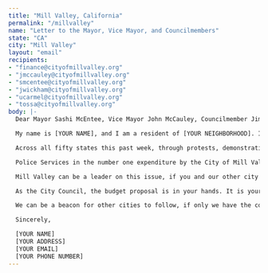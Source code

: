 ```yaml
---
title: "Mill Valley, California"
permalink: "/millvalley"
name: "Letter to the Mayor, Vice Mayor, and Councilmembers"
state: "CA"
city: "Mill Valley"
layout: "email"
recipients:
- "finance@cityofmillvalley.org"
- "jmccauley@cityofmillvalley.org"
- "smcentee@cityofmillvalley.org"
- "jwickham@cityofmillvalley.org"
- "ucarmel@cityofmillvalley.org"
- "tossa@cityofmillvalley.org"
body: |-
  Dear Mayor Sashi McEntee, Vice Mayor John McCauley, Councilmember Jim Wickham, Councilmember Urban Carmel, and Councilmember Tricia Ossa,

  My name is [YOUR NAME], and I am a resident of [YOUR NEIGHBORHOOD]. I am writing to demand that the Mill Valley City Council adopts a budget that prioritizes community well-being, and redirects funding away from the police.

  Across all fifty states this past week, through protests, demonstrations, and vigils, the efficacy of our current form of policing and its systemic racism has been called into question. In Mill Valley, hundreds of people blocked Miller Avenue two days in a row protesting in solidarity with the Black Lives Matter movement, demanding police accountability on a national and local level.  In San Francisco, Mayor London Breed has already begun the process of budget reallocation, and now it is our turn, as a neighbor city, to do the same, and to lead the way for the rest of Marin County.

  Police Services in the number one expenditure by the City of Mill Valley. This budget is not a reflection of the needs of our city. While individuals are expected to fundraise out-of-pocket for programs within public education, such as dance, drama, and art, the police can be seen on a daily basis giving tickets to drivers going one mile over the speed limit; we need to reprioritize our budget. The millions of dollars we spend each year on police equipment and staff could be channeled into more productive resources, such as funding for mental health services, or on-call social workers. These adaptations are being made by other cities across the country. In a town with infrequent crime, a large and overly-equipped police force results in more arbitrary traffic stops, not less crime. This is a unique opportunity to reimagine public safety from a community-based approach, an opportunity to prioritize youth programming, mental health, public education and more.

  Mill Valley can be a leader on this issue, if you and our other city officials have the courage to step up. I join the calls of those across the country to defund the police.

  As the City Council, the budget proposal is in your hands. It is your duty to represent your constituents. I am urging you to completely revise the budget for the 2020-2021 fiscal year.

  We can be a beacon for other cities to follow, if only we have the courage to change.

  Sincerely,

  [YOUR NAME]
  [YOUR ADDRESS]
  [YOUR EMAIL]
  [YOUR PHONE NUMBER]
---
```


